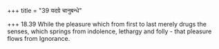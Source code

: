+++
title = "39 यदग्रे चानुबन्धे"

+++
18.39 While the pleasure which from first to last merely drugs the
senses, which springs from indolence, lethargy and folly - that pleasure
flows from Ignorance.
